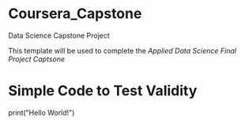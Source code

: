 # Coursera_Capstone
Data Science Capstone Project

This template will be used to complete the *Applied Data Science Final Project Captsone*

# Simple Code to Test Validity
print("Hello World!")
